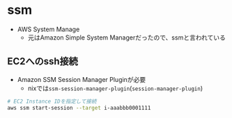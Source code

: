 # ssm

* AWS System Manage  
  * 元はAmazon Simple System Managerだったので、ssmと言われている


## EC2へのssh接続

* Amazon SSM Session Manager Pluginが必要
  * nixでは`ssm-session-manager-plugin`(`session-manager-plugin`)

```sh
# EC2 Instance IDを指定して接続
aws ssm start-session --target i-aaabbb0001111
```
